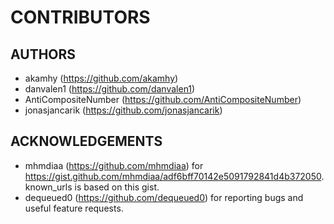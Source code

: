 # CONTRIBUTORS

## AUTHORS

- akamhy (<https://github.com/akamhy>)
- danvalen1 (<https://github.com/danvalen1>)
- AntiCompositeNumber (<https://github.com/AntiCompositeNumber>)
- jonasjancarik (<https://github.com/jonasjancarik>)

## ACKNOWLEDGEMENTS

- mhmdiaa (<https://github.com/mhmdiaa>) for <https://gist.github.com/mhmdiaa/adf6bff70142e5091792841d4b372050>. known_urls is based on this gist.
- dequeued0 (<https://github.com/dequeued0>) for reporting bugs and useful feature requests.

